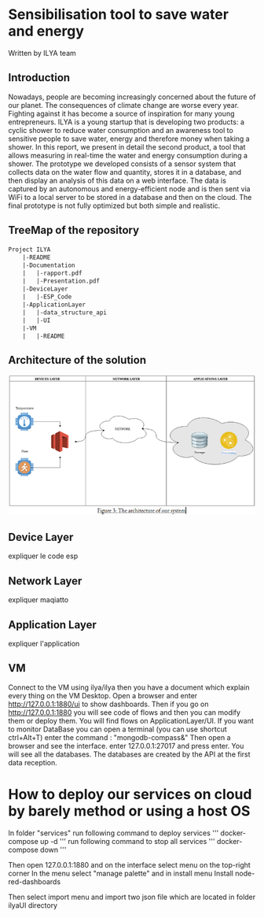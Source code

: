 # Sensibilisation tool to save water and energy

Written by ILYA team

## Introduction

Nowadays, people are becoming increasingly concerned about the future of our planet. The consequences of climate change are worse every year. Fighting against it has become a source of inspiration for many young entrepreneurs. ILYA is a young startup that is developing two products: a cyclic shower to reduce water consumption and an awareness tool to sensitive people to save water, energy and therefore money when taking a shower. In this report, we present in detail the second product, a tool that allows measuring in real-time the water and energy consumption during a shower. The prototype we developed consists of a sensor system that collects data on the water flow and quantity, stores it in a database, and then display an analysis of this data on a web interface.  The data is captured by an autonomous and energy-efficient node and is then sent via WiFi to a local server to be stored in a database and then on the cloud. The final prototype is not fully optimized but both simple and realistic.


## TreeMap of the repository
```
Project ILYA
    |-README
    |-Documentation
    |   |-rapport.pdf
    |   |-Presentation.pdf
    |-DeviceLayer
    |   |-ESP_Code
    |-ApplicationLayer
    |   |-data_structure_api
    |   |-UI
    |-VM
    |   |-README
```



## Architecture of the solution

![Architecture](images/architecture.PNG)


## Device Layer

expliquer le code esp

## Network Layer

expliquer maqiatto
## Application Layer


expliquer l'application


## VM

Connect to the VM using  ilya/ilya then you have a document which explain every thing on the VM Desktop.
Open a browser and enter http://127.0.0.1:1880/ui to show dashboards.
Then if you go on http://127.0.0.1:1880 you will see code of flows and then you can modify them or deploy them.
You will find flows on ApplicationLayer/UI.
If you want to monitor DataBase you can open a terminal (you can use shortcut ctrl+Alt+T) enter the command : "mongodb-compass&"
Then open a browser and see the interface. enter 127.0.0.1:27017 and press enter.
You will see all the databases. The databases are created by the API at the first data reception.
# How to deploy our services on cloud by barely method or using a host OS

In folder "services" run following command to deploy services
'''
docker-compose up -d
'''
run following command to stop all services
'''
docker-compose down
'''

Then open 127.0.0.1:1880 and on the interface
select menu on the top-right corner
In the menu select "manage palette" and in install menu
Install node-red-dashboards

Then select import menu and import two json file which are located in folder ilyaUI directory


